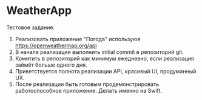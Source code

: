 # WeatherApp

Тестовое задание.
1. Реализовать приложение "Погода" используюя https://openweathermap.org/api
2. В начале реализации выполнить initial commit в репозиторий git.
3. Комитить в репозиторий как минимум ежедневно, если реализация займёт больше одного дня.
4. Приветствуется полнота реализации API, красивый UI, продуманный UX.
5. После реализации быть готовым продемонстрировать работоспособное приложение.
Делать именно на Swift.
